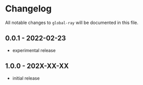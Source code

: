 # Changelog

All notable changes to `global-ray` will be documented in this file.

## 0.0.1 - 2022-02-23

- experimental release

## 1.0.0 - 202X-XX-XX

- initial release

